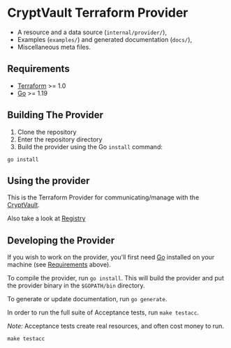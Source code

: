 # CryptVault Terraform Provider 

- A resource and a data source (`internal/provider/`),
- Examples (`examples/`) and generated documentation (`docs/`),
- Miscellaneous meta files.



## Requirements

- [Terraform](https://developer.hashicorp.com/terraform/downloads) >= 1.0
- [Go](https://golang.org/doc/install) >= 1.19

## Building The Provider

1. Clone the repository
1. Enter the repository directory
1. Build the provider using the Go `install` command:

```shell
go install
```

## Using the provider

This is the Terraform Provider for communicating/manage with the [CryptVault](https://cryptvault.cloud).

Also take a look at [Registry](https://registry.terraform.io/providers/cryptvault-cloud/cryptvault/latest/docs)

## Developing the Provider

If you wish to work on the provider, you'll first need [Go](http://www.golang.org) installed on your machine (see [Requirements](#requirements) above).

To compile the provider, run `go install`. This will build the provider and put the provider binary in the `$GOPATH/bin` directory.

To generate or update documentation, run `go generate`.

In order to run the full suite of Acceptance tests, run `make testacc`.

*Note:* Acceptance tests create real resources, and often cost money to run.

```shell
make testacc
```
